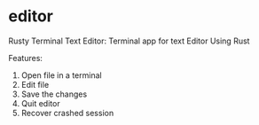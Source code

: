 # editor
Rusty Terminal Text Editor: Terminal app for text Editor Using Rust

Features:
1. Open file in a terminal
2. Edit file
3. Save the changes
4. Quit editor
5. Recover crashed session